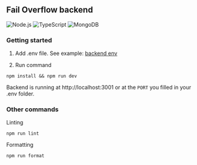 ## Fail Overflow backend
![Node.js](https://img.shields.io/badge/-Node.js-000?&logo=node.js)
![TypeScript](https://img.shields.io/badge/-TypeScript-000?&logo=TypeScript)
![MongoDB](https://img.shields.io/badge/-MongoDB-000?&logo=MongoDB)

### Getting started

1. Add .env file. See example:
[backend env](https://github.com/eherra/failOverflow/blob/main/backend/.env.example)

2. Run command 
```
npm install && npm run dev
```

Backend is running at http://localhost:3001 or at the `PORT` you filled in your .env folder.


### Other commands

Linting
```
npm run lint
```

Formatting
```
npm run format
```